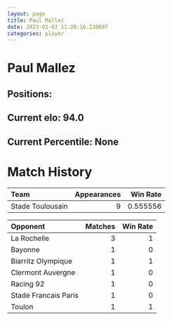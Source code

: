 ```yaml
---  
layout: page  
title: Paul Mallez  
date: 2023-01-03 11:28:16.230697  
categories: player  
---
```

# Paul Mallez

## Positions: 

## Current elo: 94.0

## Current Percentile: None

# Match History


| Team             |   Appearances |   Win Rate |
|:-----------------|--------------:|-----------:|
| Stade Toulousain |             9 |   0.555556 |

| Opponent             |   Matches |   Win Rate |
|:---------------------|----------:|-----------:|
| La Rochelle          |         3 |          1 |
| Bayonne              |         1 |          0 |
| Biarritz Olympique   |         1 |          1 |
| Clermont Auvergne    |         1 |          0 |
| Racing 92            |         1 |          0 |
| Stade Francais Paris |         1 |          0 |
| Toulon               |         1 |          1 |